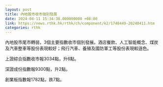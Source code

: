 ```yaml
---
layout: post
title: 內地股市收市個別發展
date: 2024-04-11 15:34:38.000000000 +08:00
link: https://news.rthk.hk/rthk/ch/component/k2/1748449-20240411.htm
categories: rthk
---
```


內地股市尾市轉弱，3個主要指數收市個別發展。酒店餐飲、人工智能概念、煤炭及汽車整車等股份表現較好；飛行汽車、養殖及國防軍工等股份表現較遜色。

上證綜合指數收市報3034點，升6點。

深證成份指數報9300點，升2點。

創業板指數報1782點，跌7點。
